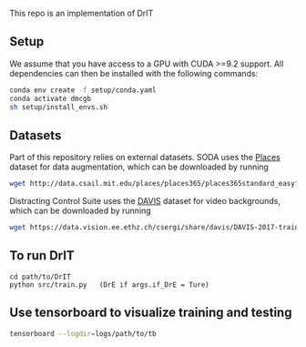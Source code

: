 This repo is an implementation of DrIT

## Setup
We assume that you have access to a GPU with CUDA >=9.2 support. All dependencies can then be installed with the following commands:

```sh
conda env create -f setup/conda.yaml
conda activate dmcgb
sh setup/install_envs.sh
```

## Datasets
Part of this repository relies on external datasets. SODA uses the [Places](http://places2.csail.mit.edu/download.html) dataset for data augmentation, which can be downloaded by running

```sh
wget http://data.csail.mit.edu/places/places365/places365standard_easyformat.tar
```

Distracting Control Suite uses the [DAVIS](https://davischallenge.org/davis2017/code.html) dataset for video backgrounds, which can be downloaded by running

```sh
wget https://data.vision.ee.ethz.ch/csergi/share/davis/DAVIS-2017-trainval-480p.zip
```

##  To run DrIT

```shell
cd path/to/DrIT
python src/train.py   (DrE if args.if_DrE = Ture)
```


##  Use tensorboard to visualize training and testing
```sh
tensorboard --logdir=logs/path/to/tb
```

